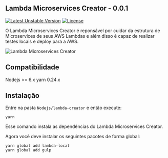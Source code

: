 ## Lambda Microservices Creator - 0.0.1

[![Latest Unstable Version](https://poser.pugx.org/leaphly/cart-bundle/v/unstable.svg)](//github.com/michaeldouglas/lambda-microservices-creator)
[![License](https://poser.pugx.org/leaphly/cart-bundle/license.svg)](https://github.com/michaeldouglas/lambda-microservices-creator/blob/master/LICENSE)

O Lambda Microservices Creator é reponsável por cuidar da estrutura de Microservices de seus AWS Lambdas  e além disso é capaz de 
realizar testes locais e deploy para a AWS.

![Lambda Microservices Creator](https://s3-sa-east-1.amazonaws.com/lambda-microservices-creator/LogoTransparente.png)


## Compatibilidade

 Nodejs >= 6.x
 yarn 0.24.x
 
 
## Instalação

Entre na pasta `Nodejs/lambda-creator` e então execute:

```
yarn
```

Esse comando instala as dependências do Lambda Microservices Creator.

Agora você deve instalar os seguintes pacotes de forma global:

```
yarn global add lambda-local
yarn global add gulp
```